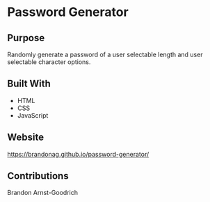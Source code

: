 # Password Generator

## Purpose
Randomly generate a password of a user selectable length and user selectable character options.

## Built With
* HTML
* CSS
* JavaScript

## Website
https://brandonag.github.io/password-generator/

## Contributions
Brandon Arnst-Goodrich